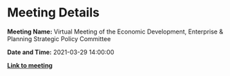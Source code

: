 # Meeting Details

**Meeting Name:** Virtual Meeting of the Economic Development, Enterprise & Planning Strategic Policy Committee

**Date and Time:** 2021-03-29 14:00:00

**<a href="https://www.limerick.ie/council/whats-on/meeting-economic-development-enterprise-planning-strategic-policy-committee-1" target="_blank">Link to meeting</a>**
